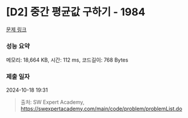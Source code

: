 # [D2] 중간 평균값 구하기 - 1984 

[문제 링크](https://swexpertacademy.com/main/code/problem/problemDetail.do?contestProbId=AV5Pw_-KAdcDFAUq) 

### 성능 요약

메모리: 18,664 KB, 시간: 112 ms, 코드길이: 768 Bytes

### 제출 일자

2024-10-18 19:31



> 출처: SW Expert Academy, https://swexpertacademy.com/main/code/problem/problemList.do